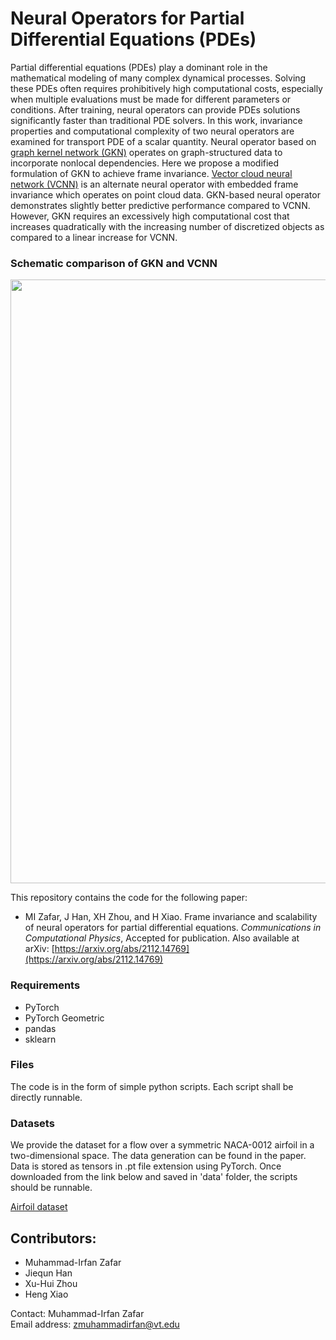# Neural Operators for Partial Differential Equations (PDEs)
Partial differential equations (PDEs) play a dominant role in the mathematical modeling of many complex dynamical processes. Solving these PDEs often requires prohibitively high computational costs, especially when multiple evaluations must be made for different parameters or conditions. After training, neural operators can provide PDEs solutions significantly faster than traditional PDE solvers. In this work, invariance properties and computational complexity of two neural operators are examined for transport PDE of a scalar quantity. Neural operator based on [graph kernel network (GKN)](https://arxiv.org/abs/2003.03485) operates on graph-structured data to incorporate nonlocal dependencies. Here we propose a modified formulation of GKN to achieve frame invariance. [Vector cloud neural network (VCNN)](https://arxiv.org/abs/2103.06685) is an alternate neural operator with embedded frame invariance which operates on point cloud data. GKN-based neural operator demonstrates slightly better predictive performance compared to VCNN. However, GKN requires an excessively high computational cost that increases quadratically with the increasing number of discretized objects as compared to a linear increase for VCNN.

### Schematic comparison of GKN and VCNN
<div align=center><img width="966" src="https://github.com/muhammadirfanzafar/pde_neural_operators/blob/main/figures/schematic_gkn_vcnn.pdf"/></div>

This repository contains the code for the following paper:
* MI Zafar, J Han, XH Zhou, and H Xiao. Frame invariance and scalability of neural operators for partial differential equations. *Communications in Computational Physics*, Accepted for publication. Also available at arXiv: [https://arxiv.org/abs/2112.14769](https://arxiv.org/abs/2112.14769)

### Requirements
* PyTorch
* PyTorch Geometric
* pandas
* sklearn

### Files
The code is in the form of simple python scripts. Each script shall be directly runnable.

### Datasets
We provide the dataset for a flow over a symmetric NACA-0012 airfoil in a two-dimensional space. The data generation can be found in the paper. Data is stored as tensors in .pt file extension using PyTorch. Once downloaded from the link below and saved in 'data' folder, the scripts should be runnable.

[Airfoil dataset](https://drive.google.com/drive/folders/1nZRlF8eFbD76DAvH5Q-03iVUROIKwl7e?usp=sharing)

Contributors:
-------------
* Muhammad-Irfan Zafar
* Jiequn Han
* Xu-Hui Zhou
* Heng Xiao

Contact: Muhammad-Irfan Zafar     
Email address: zmuhammadirfan@vt.edu
